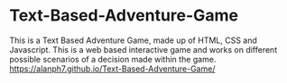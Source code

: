 # Text-Based-Adventure-Game

This is a Text Based Adventure Game, made up of HTML, CSS and Javascript. This is a web based interactive game and works on different possible scenarios of a decision made within the game.
https://alanph7.github.io/Text-Based-Adventure-Game/
